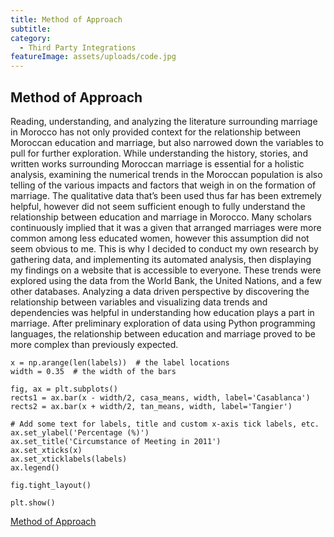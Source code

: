 ```yaml
---
title: Method of Approach
subtitle:
category:
  - Third Party Integrations
featureImage: assets/uploads/code.jpg
---
```


## Method of Approach

Reading, understanding, and analyzing the literature surrounding marriage in Morocco has not only provided context for the relationship between Moroccan education and marriage, but also narrowed down the variables to pull for further exploration. While understanding the history, stories, and written works surrounding Moroccan marriage is essential for a holistic analysis, examining the numerical trends in the Moroccan population is also telling of the various impacts and factors that weigh in on the formation of marriage. The qualitative data that’s been used thus far has been extremely helpful, however did not seem sufficient enough to fully understand the relationship between education and marriage in Morocco. Many scholars continuously implied that it was a given that arranged marriages were more common among less educated women, however this assumption did not seem obvious to me. This is why I decided to conduct my own research by gathering data, and implementing its automated analysis, then displaying my findings on a website that is accessible to everyone. These trends were explored using the data from the World Bank, the United Nations, and a few other databases. Analyzing a data driven perspective by discovering the relationship between variables and visualizing data trends and dependencies was helpful in understanding how education plays a part in marriage. After preliminary exploration of data using Python programming languages, the relationship between education and marriage proved to be more complex than previously expected.

```
x = np.arange(len(labels))  # the label locations
width = 0.35  # the width of the bars

fig, ax = plt.subplots()
rects1 = ax.bar(x - width/2, casa_means, width, label='Casablanca')
rects2 = ax.bar(x + width/2, tan_means, width, label='Tangier')

# Add some text for labels, title and custom x-axis tick labels, etc.
ax.set_ylabel('Percentage (%)')
ax.set_title('Circumstance of Meeting in 2011')
ax.set_xticks(x)
ax.set_xticklabels(labels)
ax.legend()

fig.tight_layout()

plt.show()
```
[Method of Approach](https://docs.google.com/document/d/169YV4Vi_7xaKhsxBiOM-DDUpm_MneLld01Rw9ueWOwY/edit?usp=sharing)

